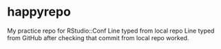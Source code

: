 # happyrepo
My practice repo for RStudio::Conf
Line typed from local repo
Line typed from GitHub after checking that commit from local repo worked.
